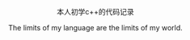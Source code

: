 <p style="text-align:center">本人初学c++的代码记录</p>

<p style="text-align:center">The limits of my language are the limits of my world.</p>
